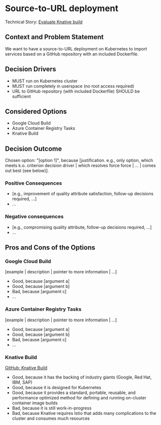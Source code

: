 # Source-to-URL deployment

Technical Story: [Evaluate Knative build](https://github.com/UST-MICO/mico/issues/49)

## Context and Problem Statement

We want to have a source-to-URL deployment on Kubernetes to import services based on a GitHub repository with an included Dockerfile.

## Decision Drivers

* MUST run on Kubernetes cluster
* MUST run completely in userspace (no root access required)
* URL to GitHub repository (with included Dockerfile) SHOULD be sufficient

## Considered Options

* Google Cloud Build
* Azure Container Registry Tasks
* Knative Build

## Decision Outcome

Chosen option: "[option 1]", because [justification. e.g., only option, which meets k.o. criterion decision driver | which resolves force force | … | comes out best (see below)].

### Positive Consequences <!-- optional -->

* [e.g., improvement of quality attribute satisfaction, follow-up decisions required, …]
* …

### Negative consequences <!-- optional -->

* [e.g., compromising quality attribute, follow-up decisions required, …]
* …

## Pros and Cons of the Options

### Google Cloud Build

[example | description | pointer to more information | …] <!-- optional -->

* Good, because [argument a]
* Good, because [argument b]
* Bad, because [argument c]
* … <!-- numbers of pros and cons can vary -->

### Azure Container Registry Tasks

[example | description | pointer to more information | …] <!-- optional -->

* Good, because [argument a]
* Good, because [argument b]
* Bad, because [argument c]
* … <!-- numbers of pros and cons can vary -->

### Knative Build

[GitHub: Knative Build](https://github.com/knative/build)

* Good, because it has the backing of industry giants (Google, Red Hat, IBM, SAP)
* Good, because it is designed for Kubernetes
* Good, because it provides a standard, portable, reusable, and performance optimized method for defining and running on-cluster container image builds
* Bad, because it is still work-in-progress
* Bad, because Knative requires Istio that adds many complications to the cluster and consumes much resources
